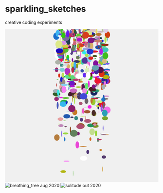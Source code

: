 # sparkling_sketches
creative coding experiments

![carnival_rain nov 2021](carnival_rain.gif)
![breathing_tree aug 2020](breathing_tree_sakura.gif)
![solitude out 2020](solitude.gif)


